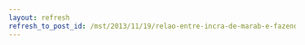 ```yaml
---
layout: refresh
refresh_to_post_id: /mst/2013/11/19/relao-entre-incra-de-marab-e-fazendeiros-trava-reforma-agrria-no-pa
---
```

